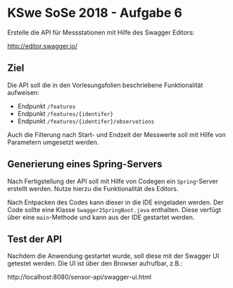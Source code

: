 # KSwe SoSe 2018 - Aufgabe 6

Erstelle die API für Messstationen mit Hilfe des Swagger Editors:

http://editor.swagger.io/

## Ziel

Die API soll die in den Vorlesungsfolien beschriebene Funktionalität
aufweisen:

* Endpunkt `/features`
* Endpunkt `/features/{identifer}`
* Endpunkt `/features/{identifer}/observations`

Auch die Filterung nach Start- und Endzeit der Messwerte soll mit Hilfe
von Parametern umgesetzt werden.

## Generierung eines Spring-Servers

Nach Fertigstellung der API soll mit Hilfe von Codegen ein `Spring`-Server
erstellt werden. Nutze hierzu die Funktionalität des Editors.

Nach Entpacken des Codes kann dieser in die IDE eingeladen werden. Der Code
sollte eine Klasse `Swagger2SpringBoot.java` enthalten. Diese verfügt über
eine `main`-Methode und kann aus der IDE gestartet werden.

## Test der API

Nachdem die Anwendung gestartet wurde, soll diese mit der Swagger UI getestet
werden. Die UI ist über den Browser aufrufbar, z.B.:

http://localhost:8080/sensor-api/swagger-ui.html

